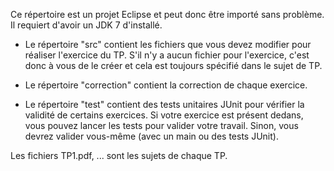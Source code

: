 Ce répertoire est un projet Eclipse et peut donc être importé sans problème. Il requiert d'avoir un JDK 7 d'installé.

  - Le répertoire "src" contient les fichiers que vous devez modifier pour réaliser l'exercice du TP. S'il n'y a aucun fichier pour l'exercice, c'est donc à vous de le créer et cela est toujours spécifié dans le sujet de TP.

  - Le répertoire "correction" contient la correction de chaque exercice.

  - Le répertoire "test" contient des tests unitaires JUnit pour vérifier la validité de certains exercices. Si votre exercice est présent dedans, vous pouvez lancer les tests pour valider votre travail. Sinon, vous devrez valider vous-même (avec un main ou des tests JUnit).

Les fichiers TP1.pdf, ... sont les sujets de chaque TP.
